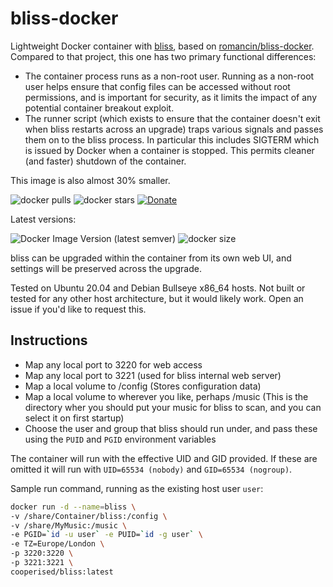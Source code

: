 # bliss-docker

Lightweight Docker container with [bliss](https://www.blisshq.com/), based on [romancin/bliss-docker](https://github.com/romancin/bliss-docker).  Compared to that project, this one has two primary functional differences:
- The container process runs as a non-root user.  Running as a non-root user helps ensure that config files can be accessed without root permissions, and is important for security, as it limits the impact of any potential container breakout exploit.
- The runner script (which exists to ensure that the container doesn't exit when bliss restarts across an upgrade) traps various signals and passes them on to the bliss process.  In particular this includes SIGTERM which is issued by Docker when a container is stopped.  This permits cleaner (and faster) shutdown of the container.

This image is also almost 30% smaller.

![docker pulls](https://img.shields.io/docker/pulls/cooperised/bliss.svg) ![docker stars](https://img.shields.io/docker/stars/cooperised/bliss.svg) [![Donate](https://img.shields.io/badge/Donate-PayPal-green.svg)](https://www.paypal.com/donate?hosted_button_id=9X3M7PSXCTFWY)

Latest versions:

![Docker Image Version (latest semver)](https://img.shields.io/docker/v/cooperised/bliss) ![docker size](https://img.shields.io/docker/image-size/cooperised/bliss) 

bliss can be upgraded within the container from its own web UI, and settings will be preserved across the upgrade.

Tested on Ubuntu 20.04 and Debian Bullseye x86_64 hosts.  Not built or tested for any other host architecture, but it would likely work.  Open an issue if you'd like to request this.

## Instructions 
- Map any local port to 3220 for web access
- Map any local port to 3221 (used for bliss internal web server)
- Map a local volume to /config (Stores configuration data)
- Map a local volume to wherever you like, perhaps /music (This is the directory wher you should put your music for bliss to scan, and you can select it on first startup)
- Choose the user and group that bliss should run under, and pass these using the `PUID` and `PGID` environment variables

The container will run with the effective UID and GID provided.  If these are omitted it will run with `UID=65534 (nobody)` and `GID=65534 (nogroup)`.  

Sample run command, running as the existing host user `user`:

```bash
docker run -d --name=bliss \
-v /share/Container/bliss:/config \
-v /share/MyMusic:/music \
-e PGID=`id -u user` -e PUID=`id -g user` \
-e TZ=Europe/London \
-p 3220:3220 \
-p 3221:3221 \
cooperised/bliss:latest
```
